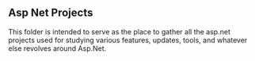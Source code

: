 ## Asp Net Projects

This folder is intended to serve as the place to gather all the asp.net projects used for studying various features, updates, tools, and whatever else revolves around Asp.Net.